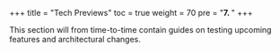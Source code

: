 +++
title = "Tech Previews"
toc = true
weight = 70
pre = "<b>7. </b>"
+++

This section will from time-to-time contain guides on testing upcoming features and architectural changes.
